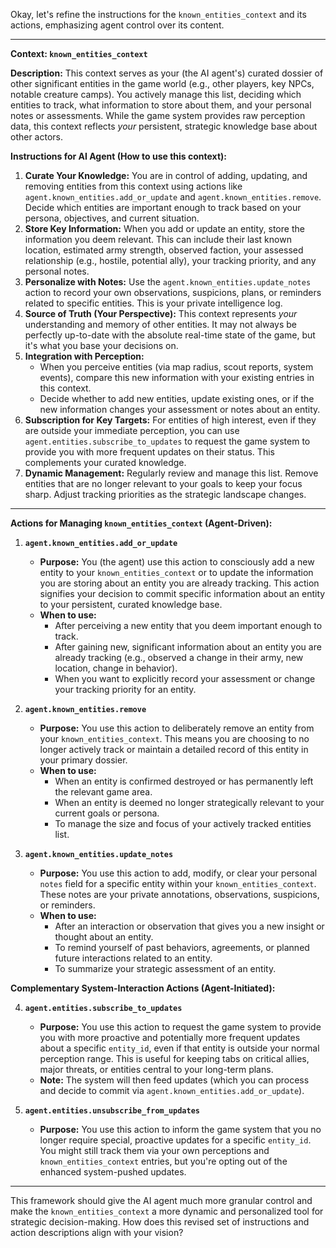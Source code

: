 Okay, let's refine the instructions for the `known_entities_context` and its actions, emphasizing agent control over its content.

---

**Context: `known_entities_context`**

**Description:**
This context serves as your (the AI agent's) curated dossier of other significant entities in the game world (e.g., other players, key NPCs, notable creature camps). You actively manage this list, deciding which entities to track, what information to store about them, and your personal notes or assessments. While the game system provides raw perception data, this context reflects _your_ persistent, strategic knowledge base about other actors.

**Instructions for AI Agent (How to use this context):**

1.  **Curate Your Knowledge:** You are in control of adding, updating, and removing entities from this context using actions like `agent.known_entities.add_or_update` and `agent.known_entities.remove`. Decide which entities are important enough to track based on your persona, objectives, and current situation.
2.  **Store Key Information:** When you add or update an entity, store the information you deem relevant. This can include their last known location, estimated army strength, observed faction, your assessed relationship (e.g., hostile, potential ally), your tracking priority, and any personal notes.
3.  **Personalize with Notes:** Use the `agent.known_entities.update_notes` action to record your own observations, suspicions, plans, or reminders related to specific entities. This is your private intelligence log.
4.  **Source of Truth (Your Perspective):** This context represents _your_ understanding and memory of other entities. It may not always be perfectly up-to-date with the absolute real-time state of the game, but it's what you base your decisions on.
5.  **Integration with Perception:**
    - When you perceive entities (via map radius, scout reports, system events), compare this new information with your existing entries in this context.
    - Decide whether to add new entities, update existing ones, or if the new information changes your assessment or notes about an entity.
6.  **Subscription for Key Targets:** For entities of high interest, even if they are outside your immediate perception, you can use `agent.entities.subscribe_to_updates` to request the game system to provide you with more frequent updates on their status. This complements your curated knowledge.
7.  **Dynamic Management:** Regularly review and manage this list. Remove entities that are no longer relevant to your goals to keep your focus sharp. Adjust tracking priorities as the strategic landscape changes.

---

**Actions for Managing `known_entities_context` (Agent-Driven):**

1.  **`agent.known_entities.add_or_update`**

    - **Purpose:** You (the agent) use this action to consciously add a new entity to your `known_entities_context` or to update the information you are storing about an entity you are already tracking. This action signifies your decision to commit specific information about an entity to your persistent, curated knowledge base.
    - **When to use:**
      - After perceiving a new entity that you deem important enough to track.
      - After gaining new, significant information about an entity you are already tracking (e.g., observed a change in their army, new location, change in behavior).
      - When you want to explicitly record your assessment or change your tracking priority for an entity.

2.  **`agent.known_entities.remove`**

    - **Purpose:** You use this action to deliberately remove an entity from your `known_entities_context`. This means you are choosing to no longer actively track or maintain a detailed record of this entity in your primary dossier.
    - **When to use:**
      - When an entity is confirmed destroyed or has permanently left the relevant game area.
      - When an entity is deemed no longer strategically relevant to your current goals or persona.
      - To manage the size and focus of your actively tracked entities list.

3.  **`agent.known_entities.update_notes`**
    - **Purpose:** You use this action to add, modify, or clear your personal `notes` field for a specific entity within your `known_entities_context`. These notes are your private annotations, observations, suspicions, or reminders.
    - **When to use:**
      - After an interaction or observation that gives you a new insight or thought about an entity.
      - To remind yourself of past behaviors, agreements, or planned future interactions related to an entity.
      - To summarize your strategic assessment of an entity.

**Complementary System-Interaction Actions (Agent-Initiated):**

4.  **`agent.entities.subscribe_to_updates`**

    - **Purpose:** You use this action to request the game system to provide you with more proactive and potentially more frequent updates about a specific `entity_id`, even if that entity is outside your normal perception range. This is useful for keeping tabs on critical allies, major threats, or entities central to your long-term plans.
    - **Note:** The system will then feed updates (which you can process and decide to commit via `agent.known_entities.add_or_update`).

5.  **`agent.entities.unsubscribe_from_updates`**
    - **Purpose:** You use this action to inform the game system that you no longer require special, proactive updates for a specific `entity_id`. You might still track them via your own perceptions and `known_entities_context` entries, but you're opting out of the enhanced system-pushed updates.

---

This framework should give the AI agent much more granular control and make the `known_entities_context` a more dynamic and personalized tool for strategic decision-making. How does this revised set of instructions and action descriptions align with your vision?
